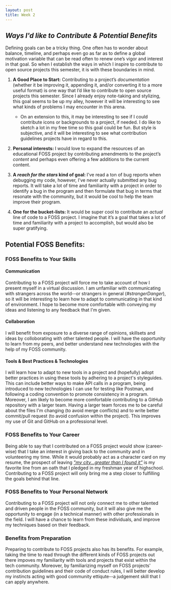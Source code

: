 ```yaml
---
layout: post
title: Week 2
---
```


## *Ways I'd like to Contribute & Potential Benefits*

Defining goals can be a tricky thing. One often has to wonder about balance, timeline, and perhaps even go as far as to define a global motivation variable that can be read often to renew one’s vigor and interest in that goal. So when I establish the ways in which I inspire to contribute to open source projects this semester, it is with these boundaries in mind. 

1) <b>A Good Place to Start:</b> Contributing to a project’s *documentation* (whether it be improving it, appending it, and/or converting it to a more useful format) is one way that I’d like to contribute to open source projects this semester. Since I already enjoy note-taking and stylizing, this goal seems to be up my alley, however it will be interesting to see what kinds of problems I may encounter in this arena.
    * On an extension to this, it may be interesting to see if I could contribute icons or backgrounds to a project, if needed. I do like to sketch a lot in my free time so this goal could be fun. But style is subjective, and it will be interesting to see what contribution guidelines projects have in regard to this.
    
3) <b>Personal interests: </b> I would love to expand the resources of an educational FOSS project by contributing amendments to the project’s *content* and perhaps even offering a few additions to the current content. 

4) <b>A *reach for the stars* kind of goal: </b> I’ve read a ton of bug reports when debugging my code, however, I’ve never actually submitted any bug reports. It will take a lot of time and familiarity with a project in order to identify a bug in the program and then formulate that bug in terms that resonate with the community, but it would be cool to help the team improve their program. 

5) <b>One for the bucket-lists: </b> It would be super cool to contribute an *actual* line of code to a FOSS project. I imagine that it’s a goal that takes a lot of time and familiarity with a project to accomplish, but would also be super gratifying.

## Potential FOSS Benefits:

### FOSS Benefits to Your Skills
#### Communication
Contributing to a FOSS project will force me to take account of how I present myself in a virtual discussion. I am unfamiliar with communicating with strangers across the world--or strangers in general (*#strangerDanger*), so it will be interesting to learn how to adapt to communicating in that kind of environment. I hope to become more comfortable with conveying my ideas and listening to any feedback that I'm given. 

#### Collaboration
I will benefit from exposure to a diverse range of opinions, skillsets and ideas by colloborating with other talented people. I will have the opportunity to learn from my peers, and better understand new technologies with the help of my FOSS community.

#### Tools & Best Practices & Technologies
I will learn how to adapt to new tools in a project and (hopefully) adopt better practices in using these tools by adhering to a project's styleguides. This can include better ways to make API calls in a program, being introduced to new technologies I can use for testing like Postman, and following a coding convention to promote consistency in a program. 
Moreover, I am likely to become more comfortable contributing to a GitHub repository with a larger team. Having a larger team forces me to be careful about the files I'm changing (to avoid merge conflicts) and to write better commit/pull request (to avoid confusion within the project). This improves my use of Git and GitHub on a professional level. 

### FOSS Benefits to Your Career
Being able to say that I contributed on a FOSS project would show (career-wise) that I take an interest in giving back to the community and in volunteering my time. While it would probably act as a character card on my resume, the prospect of leaving [*"my city...greater than I found it”*](https://www.thhs.qc.edu/apps/pages/index.jsp?uREC_ID=1268734&type=d&pREC_ID=1485492) is my favorite line from an oath that I pledged in my freshman year of highschool. Contributing to a FOSS project will only bring me a step closer to fulfilling the goals behind that line.

### FOSS Benefits to Your Personal Network
Contributing to a FOSS project will not only connect me to other talented and driven people in the FOSS community, but it will also give me the opportunity to engage (in a technical manner) with other professionals in the field. I will have a chance to learn from these individuals, and improve my techniques based on their feedback.

### Benefits from Preparation
Preparing to contribute to FOSS projects also has its benefits. For example, taking the time to read through the different kinds of FOSS projects out there impoves my familiarity with tools and projects that exist within the tech community. Moreover, by familiarizing myself on FOSS projects' contribution guidelines and their code of conduct rules, I will better develop my instincts acting with good community ettiqute--a judgement skill that I can apply anywhere. 
